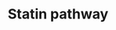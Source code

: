 ---
annotations:
- type: Pathway Ontology
  value: statin drug pathway
- type: Cell Type Ontology
  value: hepatocyte
authors:
- Nsalomonis
- MaintBot
- Khanspers
- BruceConklin
- Thomas
- AlexanderPico
- Ddigles
- Egonw
- L Dupuis
- Eweitz
description: 'What are statins? See Wikipedia at: http://en.wikipedia.org/wiki/Statin  More
  about this pathway and statins: https://www.pharmgkb.org/do/serve?objId=PA2031&amp;objCls=Pathway'
last-edited: 2021-05-16
organisms:
- Rattus norvegicus
redirect_from:
- /index.php/Pathway:WP145
- /instance/WP145
schema-jsonld:
- '@context': https://schema.org/
  '@id': https://wikipathways.github.io/pathways/WP145.html
  '@type': Dataset
  creator:
    '@type': Organization
    name: WikiPathways
  description: 'What are statins? See Wikipedia at: http://en.wikipedia.org/wiki/Statin  More
    about this pathway and statins: https://www.pharmgkb.org/do/serve?objId=PA2031&amp;objCls=Pathway'
  keywords:
  - Ldlr
  - Statin
  - Cetp
  - Apoa1
  - Lipc
  - Cholesterol Ester
  - Triglycerides
  - Apoc1
  - acetylCoA
  - Mttp
  - Lpl
  - Scarb1
  - Abca1
  - Apoe
  - Cyp7a1
  - Apoc3
  - Hmgcr
  - Soat1
  - Cholic Acid
  - Lrp1
  - Apoc2
  - Ptlp
  - Lcat
  - LDL
  - Apoa4
  - Phospholipid
  - Dgat1
  - Free FA
  - Cholesterol
  - HDL
  license: CC0
  name: Statin pathway
seo: CreativeWork
title: Statin pathway
wpid: WP145
---
